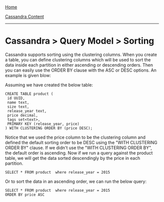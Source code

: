 [Home](../../index.md)

[Cassandra Content](../Cassandra.md)
___

# Cassandra > Query Model > Sorting


Cassandra supports sorting using the clustering columns. When you create a table, you can define  clustering columns which will be used to sort the data inside each partition in either ascending or descending orders. Then you can easily use the ORDER BY clause with the ASC or DESC options. An example is given blow:

Assuming we have created the below table:

````
CREATE TABLE product (
 id UUID, 
 name text, size text, 
 release_year text,
 price decimal, 
 tags set<text>, 
 PRIMARY KEY (release_year, price) ) WITH CLUSTERING ORDER BY (price DESC);````

Notice that we used the price column to be the clustering column and defined the default sorting order to be DESC using the "WITH CLUSTERING ORDER BY" clause. If we didn't use the "WITH CLUSTERING ORDER BY", the default order is ascending. Now if we run a query against the product table, we will get the data sorted descendingly by the price in each partition.


````
SELECT * FROM product  where release_year = 2015
````

Or to sort the data in an ascending order, we can run the below query:

````
SELECT * FROM product  where release_year = 2015
ORDER BY price ASC
````

